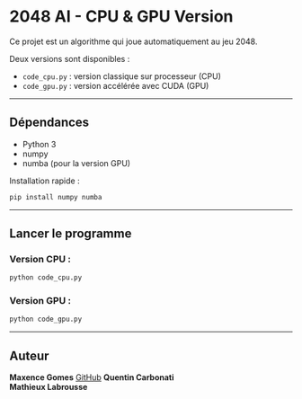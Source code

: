 # 2048 AI - CPU & GPU Version

Ce projet est un algorithme qui joue automatiquement au jeu 2048.

Deux versions sont disponibles :
- `code_cpu.py` : version classique sur processeur (CPU)
- `code_gpu.py` : version accélérée avec CUDA (GPU)

---

## Dépendances

- Python 3
- numpy
- numba (pour la version GPU)

Installation rapide :

```bash
pip install numpy numba
```

---

## Lancer le programme

### Version CPU :
```bash
python code_cpu.py
```

### Version GPU :
```bash
python code_gpu.py
```

---

## Auteur

**Maxence Gomes**  [GitHub](https://github.com/supergmax)
**Quentin Carbonati**  
**Mathieux Labrousse**  
